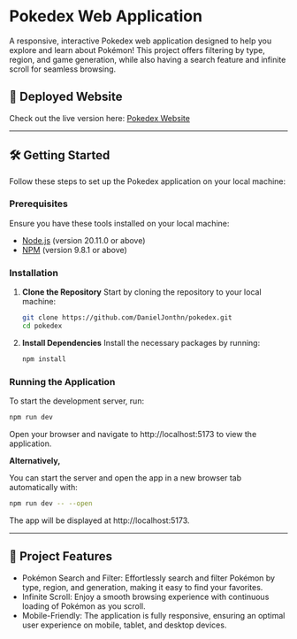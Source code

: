 # Pokedex Web Application

A responsive, interactive Pokedex web application designed to help you explore and learn about Pokémon! This project offers filtering by type, region, and game generation, while also having a search feature and infinite scroll for seamless browsing.

## 🚀 Deployed Website

Check out the live version here: [Pokedex Website]()

---

## 🛠️ Getting Started

Follow these steps to set up the Pokedex application on your local machine:

### Prerequisites

Ensure you have these tools installed on your local machine:

- [Node.js](https://nodejs.org/) (version 20.11.0 or above)
- [NPM](https://www.npmjs.com/) (version 9.8.1 or above)

### Installation

1. **Clone the Repository**
   Start by cloning the repository to your local machine:
   ```bash
   git clone https://github.com/DanielJonthn/pokedex.git
   cd pokedex
   ```
2. **Install Dependencies**
   Install the necessary packages by running:
   ```bash
   npm install
   ```

### Running the Application

To start the development server, run:

```bash
npm run dev
```

Open your browser and navigate to http://localhost:5173 to view the application.

**Alternatively,**

You can start the server and open the app in a new browser tab automatically with:

```bash
npm run dev -- --open
```

The app will be displayed at http://localhost:5173.

---

## 📖 Project Features

- Pokémon Search and Filter: Effortlessly search and filter Pokémon by type, region, and generation, making it easy to find your favorites.
- Infinite Scroll: Enjoy a smooth browsing experience with continuous loading of Pokémon as you scroll.
- Mobile-Friendly: The application is fully responsive, ensuring an optimal user experience on mobile, tablet, and desktop devices.
